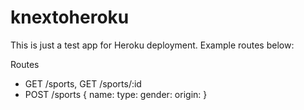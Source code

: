 # knextoheroku

This is just a test app for Heroku deployment.  Example routes below:

Routes
* GET /sports, GET /sports/:id
* POST /sports
{
name: 
type: 
gender:
origin:
}
